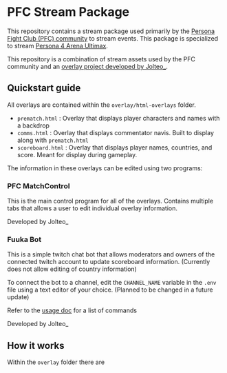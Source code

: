 # PFC Stream Package

This repository contains a stream package used primarily by the [Persona Fight Club (PFC) community](https://discord.gg/p4au) to stream events. This package is specialized to stream [Persona 4 Arena Ultimax](https://www.atlus.com/p4au/). 

This repository is a combination of stream assets used by the PFC community and an [overlay project developed by Jolteo_](https://github.com/barnesrd/p4pc-overlay-2.0).

## Quickstart guide

All overlays are contained within the `overlay/html-overlays` folder. 

- `prematch.html` : Overlay that displays player characters and names with a backdrop 
- `comms.html` : Overlay that displays commentator navis. Built to display along with `prematch.html`
- `scoreboard.html` : Overlay that displays player names, countries, and score. Meant for display during gameplay.

The information in these overlays can be edited using two programs:

### PFC MatchControl

This is the main control program for all of the overlays. Contains multiple tabs that allows a user to edit individual overlay information.

Developed by Jolteo_

### Fuuka Bot

This is a simple twitch chat bot that allows moderators and owners of the connected twitch account to update scoreboard information. (Currently does not allow editing of country information)

To connect the bot to a channel, edit the `CHANNEL_NAME` variable in the `.env` file using a text editor of your choice. (Planned to be changed in a future update)

Refer to the [usage doc](https://pastebin.com/8UTkTzF5) for a list of commands

Developed by Jolteo_

## How it works

Within the `overlay` folder there are
